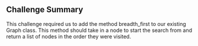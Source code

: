 ## Challenge Summary

This challenge required us to add the method breadth_first to our existing Graph class. This method should take in a node to start the search from and return a list of nodes in the order they were visited.
